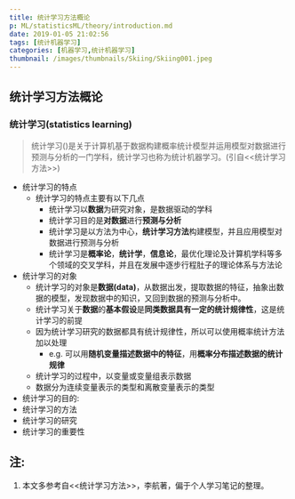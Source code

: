 ```yaml
---
title: 统计学习方法概论
p: ML/statisticsML/theory/introduction.md
date: 2019-01-05 21:02:56
tags: [统计机器学习]
categories: [机器学习,统计机器学习]
thumbnail: /images/thumbnails/Skiing/Skiing001.jpeg
---
```


## 统计学习方法概论


### 统计学习(statistics learning)
> 统计学习()是关于计算机基于数据构建概率统计模型并运用模型对数据进行预测与分析的一门学科，统计学习也称为统计机器学习。(引自<<统计学习方法>>)

* 统计学习的特点
  * 统计学习的特点主要有以下几点
    * 统计学习以**数据**为研究对象，是数据驱动的学科
    * 统计学习目的是**对数据**进行**预测与分析**
    * 统计学习是以方法为中心，**统计学习方法**构建模型，并且应用模型对数据进行预测与分析
    * 统计学习是**概率论**，**统计学**，**信息论**，最优化理论及计算机学科等多个领域的交叉学科，并且在发展中逐步行程肚子的理论体系与方法论
* 统计学习的对象
  * 统计学习的对象是**数据(data)**，从数据出发，提取数据的特征，抽象出数据的模型，发现数据中的知识，又回到数据的预测与分析中。
  * 统计学习关于**数据**的**基本假设**是**同类数据具有一定的统计规律性**，这是统计学习的前提
  * 因为统计学习研究的数据都具有统计规律性，所以可以使用概率统计方法加以处理
    * e.g. 可以用**随机变量描述数据中的特征**，用**概率分布描述数据的统计规律**
  * 统计学习的过程中，以变量或变量组表示数据
  * 数据分为连续变量表示的类型和离散变量表示的类型
* 统计学习的目的:
* 统计学习的方法
* 统计学习的研究
* 统计学习的重要性

## 注:
  1. 本文多参考自<<统计学习方法>>，李航著，偏于个人学习笔记的整理。


